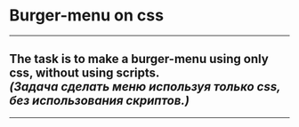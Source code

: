 # Burger-menu on css

---

## The task is to make a burger-menu using only css, without using scripts.<br>_(Задача сделать меню используя только css, без использования скриптов.)_

---
